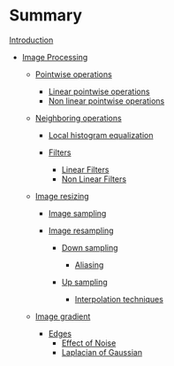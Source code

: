 # Summary

[Introduction](./../README.md)<!-- OK -->

- [Image Processing](./image_processing/introduction.md)<!-- OK -->

  - [Pointwise operations](./image_processing/pointwise_operations/introduction.md)<!-- OK -->

    - [Linear pointwise operations](./image_processing/pointwise_operations/linear_pointwise_operations.md)<!-- OK -->
    - [Non linear pointwise operations](./image_processing/pointwise_operations/non_linear_pointwise_operations.md)<!-- OK -->

  - [Neighboring operations](./image_processing/neighboring_operations/introduction.md)<!-- OK -->

    - [Local histogram equalization](./image_processing/neighboring_operations/local_histogram_equalization.md)<!-- OK -->
    - [Filters](./image_processing/neighboring_operations/filters/introduction.md)<!-- OK -->

      - [Linear Filters](./image_processing/neighboring_operations/filters/linear_filters.md)<!-- OK -->
      - [Non Linear Filters](./image_processing/neighboring_operations/filters/non_linear_filters.md)<!-- OK -->

  - [Image resizing](./image_processing/image_resizing/introduction.md)<!-- OK -->

    - [Image sampling](./image_processing/image_resizing/image_sampling.md)<!-- OK -->
    - [Image resampling](./image_processing/image_resizing/image_resampling/introduction.md)<!-- OK -->

      - [Down sampling](./image_processing/image_resizing/image_resampling/down_sampling/introduction.md) <!-- OK -->

        - [Aliasing](./image_processing/image_resizing/image_resampling/down_sampling/aliasing.md)<!-- OK -->

      - [Up sampling](./image_processing/image_resizing/image_resampling/up_sampling/introduction.md)<!-- OK -->

        - [Interpolation techniques](./image_processing/image_resizing/image_resampling/up_sampling/interpolation_techniques.md)
  
  - [Image gradient](./image_processing/image_gradient/introduction.md)<!-- TODO CONVERTIRE -->

    - [Edges](./image_processing/image_gradient/edges/introduction.md)
      - [Effect of Noise](./image_processing/image_gradient/effect_of_noise)
      - [Laplacian of Gaussian](./image_processing/image_gradient/laplacian_of_gaussian.md)
